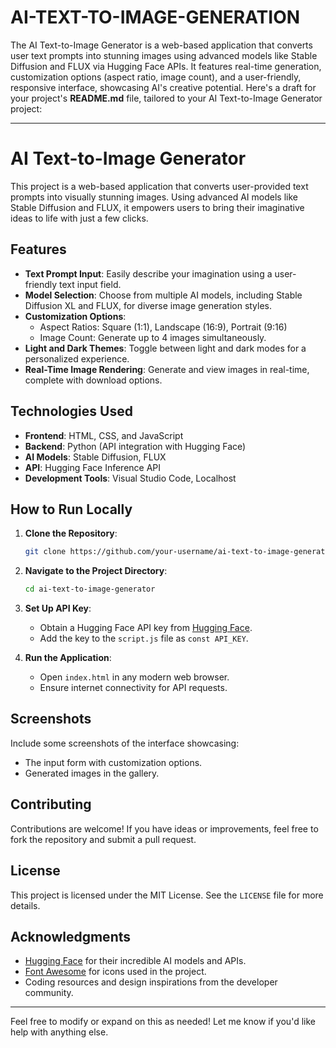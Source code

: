 # AI-TEXT-TO-IMAGE-GENERATION
The AI Text-to-Image Generator is a web-based application that converts user text prompts into stunning images using advanced models like Stable Diffusion and FLUX via Hugging Face APIs. It features real-time generation, customization options (aspect ratio, image count), and a user-friendly, responsive interface, showcasing AI's creative potential.
Here's a draft for your project's **README.md** file, tailored to your AI Text-to-Image Generator project:

---

# AI Text-to-Image Generator

This project is a web-based application that converts user-provided text prompts into visually stunning images. Using advanced AI models like Stable Diffusion and FLUX, it empowers users to bring their imaginative ideas to life with just a few clicks.

## Features

- **Text Prompt Input**: Easily describe your imagination using a user-friendly text input field.
- **Model Selection**: Choose from multiple AI models, including Stable Diffusion XL and FLUX, for diverse image generation styles.
- **Customization Options**:
  - Aspect Ratios: Square (1:1), Landscape (16:9), Portrait (9:16)
  - Image Count: Generate up to 4 images simultaneously.
- **Light and Dark Themes**: Toggle between light and dark modes for a personalized experience.
- **Real-Time Image Rendering**: Generate and view images in real-time, complete with download options.

## Technologies Used

- **Frontend**: HTML, CSS, and JavaScript
- **Backend**: Python (API integration with Hugging Face)
- **AI Models**: Stable Diffusion, FLUX
- **API**: Hugging Face Inference API
- **Development Tools**: Visual Studio Code, Localhost

## How to Run Locally

1. **Clone the Repository**:
   ```bash
   git clone https://github.com/your-username/ai-text-to-image-generator.git
   ```
2. **Navigate to the Project Directory**:
   ```bash
   cd ai-text-to-image-generator
   ```
3. **Set Up API Key**:
   - Obtain a Hugging Face API key from [Hugging Face](https://huggingface.co/).
   - Add the key to the `script.js` file as `const API_KEY`.

4. **Run the Application**:
   - Open `index.html` in any modern web browser.
   - Ensure internet connectivity for API requests.

## Screenshots

Include some screenshots of the interface showcasing:
- The input form with customization options.
- Generated images in the gallery.

## Contributing

Contributions are welcome! If you have ideas or improvements, feel free to fork the repository and submit a pull request.

## License

This project is licensed under the MIT License. See the `LICENSE` file for more details.

## Acknowledgments

- [Hugging Face](https://huggingface.co/) for their incredible AI models and APIs.
- [Font Awesome](https://fontawesome.com/) for icons used in the project.
- Coding resources and design inspirations from the developer community.

---

Feel free to modify or expand on this as needed! Let me know if you'd like help with anything else.
